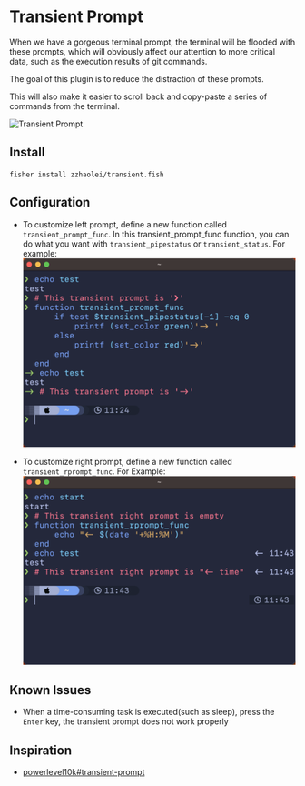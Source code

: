 # Transient Prompt

When we have a gorgeous terminal prompt, the terminal will be flooded with these prompts, which will obviously affect our attention to more critical data, such as the execution results of git commands.

The goal of this plugin is to reduce the distraction of these prompts.

This will also make it easier to scroll back and copy-paste a series of commands from the terminal.

![Transient Prompt](./media/transient.gif)

## Install
```fish
fisher install zzhaolei/transient.fish
```

## Configuration
 - To customize left prompt, define a new function called `transient_prompt_func`. In this transient_prompt_func function, you can do what you want with `transient_pipestatus` or `transient_status`. For example:
![transient_prompt_func](./media/transient_prompt_func.png)

 - To customize right prompt, define a new function called `transient_rprompt_func`. For Example:
 ![transient_prompt_func](./media/transient_rprompt_func.png)

## Known Issues
 - When a time-consuming task is executed(such as sleep), press the `Enter` key, the transient prompt does not work properly

## Inspiration
 - [powerlevel10k#transient-prompt](https://github.com/romkatv/powerlevel10k#transient-prompt)
